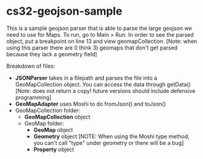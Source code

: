 # cs32-geojson-sample
This is a sample geojson parser that is able to parse the large geojson we need to use for Maps.
To run, go to Main > Run. In order to see the parsed object, put a breakpoint on line 13 and view geomapCollection.
[Note: when using this parser there are (I think 3) geomaps that don't get parsed because they lack a geometry field]

Breakdown of files:
- **JSONParser** takes in a filepath and parses the file into a GeoMapCollection object. You can access the data through getData() [Note: does not return a copy! future versions should include defensive programming]
- **GeoMapAdapter** uses Moshi to do fromJson() and toJson()
- GeoMapCollection folder:
    - **GeoMapCollection** object
    - GeoMap folder:
        - **GeoMap** object
        - **Geometry** object [NOTE: When using the Moshi type method, you can't call "type" under geometry or there will be a bug]
        - **Property** object
 
